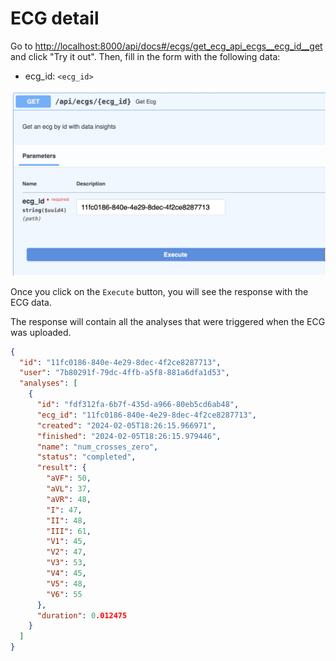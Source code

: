 # ECG detail

Go to [http://localhost:8000/api/docs#/ecgs/get_ecg_api_ecgs__ecg_id__get](http://localhost:8000/api/docs#/ecgs/get_ecg_api_ecgs__ecg_id__get) and click "Try it out". Then, fill in the form with the following data:

- ecg_id: `<ecg_id>`

![Get ECG](../img/get_ecg_1.jpg "Screenshot of the Get ECG form")


Once you click on the `Execute` button, you will see the response with the ECG data.

The response will contain all the analyses that were triggered when the ECG was uploaded. 

```json
{
  "id": "11fc0186-840e-4e29-8dec-4f2ce8287713",
  "user": "7b80291f-79dc-4ffb-a5f8-881a6dfa1d53",
  "analyses": [
    {
      "id": "fdf312fa-6b7f-435d-a966-80eb5cd6ab48",
      "ecg_id": "11fc0186-840e-4e29-8dec-4f2ce8287713",
      "created": "2024-02-05T18:26:15.966971",
      "finished": "2024-02-05T18:26:15.979446",
      "name": "num_crosses_zero",
      "status": "completed",
      "result": {
        "aVF": 50,
        "aVL": 37,
        "aVR": 48,
        "I": 47,
        "II": 48,
        "III": 61,
        "V1": 45,
        "V2": 47,
        "V3": 53,
        "V4": 45,
        "V5": 48,
        "V6": 55
      },
      "duration": 0.012475
    }
  ]
}
```